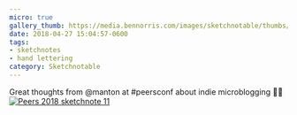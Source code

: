 ```yaml
---
micro: true
gallery_thumb: https://media.bennorris.com/images/sketchnotable/thumbs/peers-2018-sketchnote-11.jpg
date: 2018-04-27 15:04:57-0600
tags:
- sketchnotes
- hand lettering
category: Sketchnotable
---
```


Great thoughts from @manton at #peersconf about indie microblogging ✍🏼 [![Peers 2018 sketchnote 11](https://media.bennorris.com/images/sketchnotable/peers-2018/peers-2018-sketchnote-11.jpg)](https://media.bennorris.com/images/sketchnotable/peers-2018/peers-2018-sketchnote-11.jpg)